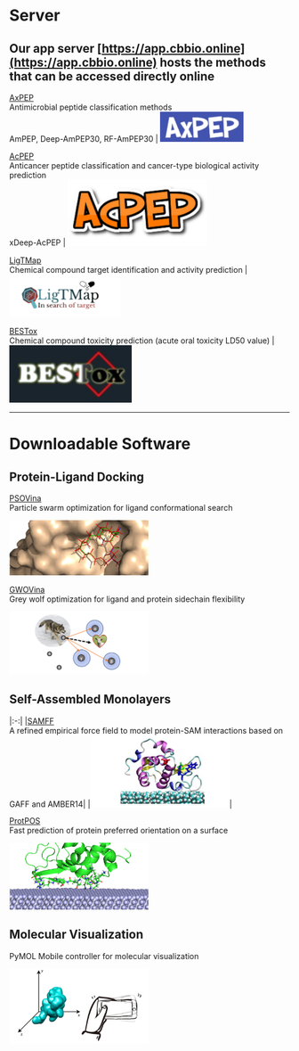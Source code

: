 # Server
## Our app server [https://app.cbbio.online](https://app.cbbio.online) hosts the methods that can be accessed directly online

[AxPEP](https://app.cbbio.online/ampep/home)<br />Antimicrobial peptide classification methods<br />AmPEP, Deep-AmPEP30, RF-AmPEP30 | <kbd><img src="images/axpep-logo.jpg" width="150"></kbd> 

[AcPEP](https://app.cbbio.online/acpep/home)<br />Anticancer peptide classification and cancer-type biological activity prediction <br />xDeep-AcPEP | <kbd><img src="images/acpep-logo.png" width="250"></kbd>

[LigTMap](https://cbbio.online/LigTMap)<br />Chemical compound target identification and activity prediction | <kbd><img src="images/ligtmap-logo.png" width="200"></kbd>

[BESTox](https://app.cbbio.online/bestox/home)<br />Chemical compound toxicity prediction (acute oral toxicity LD50 value) | <kbd><img src="images/bestox-logo.jpg" width="220"></kbd> 

---
# Downloadable Software
## Protein-Ligand Docking 
[PSOVina](https://app.cbbio.online/psovina/home)<br />Particle swarm optimization for ligand conformational search 

<img src="images/psovina-logo.png" width="250"> 

[GWOVina](https://app.cbbio.online/gwovina/home)<br />Grey wolf optimization for ligand and protein sidechain flexibility 

<img src="images/gwovina-logo.png" width="250"> 

## Self-Assembled Monolayers

|:-:|
|[SAMFF](https://sourceforge.net/projects/samff/)<br />A refined empirical force field to model protein-SAM interactions based on GAFF and AMBER14|
|<img src="images/samff-logo.png" width="250">|

[ProtPOS](https://sourceforge.net/projects/protpos/)<br />Fast prediction of protein preferred  orientation on a surface

<img src="images/paos-logo.png" width="250">

## Molecular Visualization
PyMOL Mobile controller for molecular visualization

<img src="images/mcontrol-logo.png" width="250">

